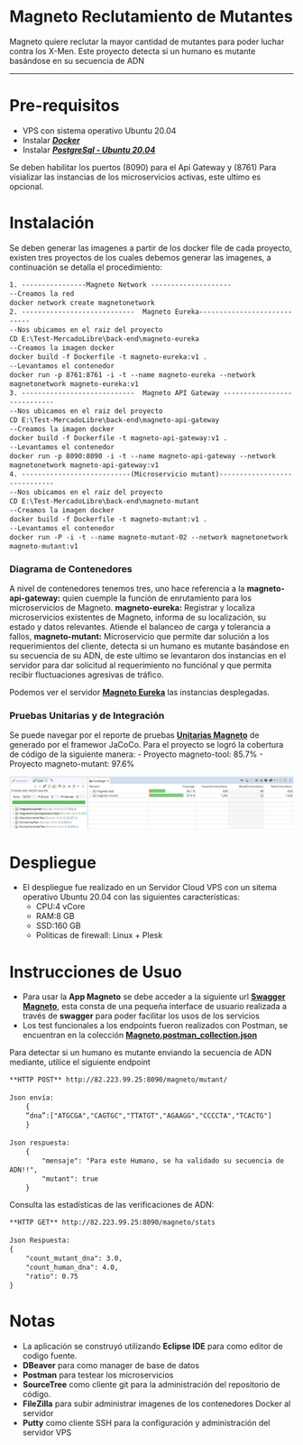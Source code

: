 # Magneto Reclutamiento de Mutantes

Magneto quiere reclutar la mayor cantidad de mutantes para poder luchar contra los X-Men. Este proyecto detecta si un
humano es mutante basándose en su secuencia de ADN
___________________________________________________________________

# Pre-requisitos

- VPS con sistema operativo Ubuntu 20.04
- Instalar **[*Docker*](https://docs.docker.com/get-docker/)**
- Instalar **[*PostgreSql - Ubuntu 20.04*](https://www.digitalocean.com/community/tutorials/how-to-install-and-use-postgresql-on-ubuntu-20-04-es)**

Se deben habilitar los puertos (8090) para el Api Gateway y (8761) Para visializar las instancias de los microservicios activas, este ultimo es opcional.

# Instalación

Se deben generar las imagenes a partir de los docker file de cada proyecto, existen tres proyectos de los cuales debemos generar las imagenes, a continuación se detalla el procedimiento:
```
1. ----------------Magneto Network --------------------
--Creamos la red
docker network create magnetonetwork
2. ----------------------------  Magneto Eureka----------------------------
--Nos ubicamos en el raiz del proyecto
CD E:\Test-MercadoLibre\back-end\magneto-eureka
--Creamos la imagen docker
docker build -f Dockerfile -t magneto-eureka:v1 .
--Levantamos el contenedor
docker run -p 8761:8761 -i -t --name magneto-eureka --network magnetonetwork magneto-eureka:v1
3. ----------------------------  Magneto API Gateway ----------------------------
--Nos ubicamos en el raiz del proyecto
CD E:\Test-MercadoLibre\back-end\magneto-api-gateway
--Creamos la imagen docker
docker build -f Dockerfile -t magneto-api-gateway:v1 .
--Levantamos el contenedor
docker run -p 8090:8090 -i -t --name magneto-api-gateway --network magnetonetwork magneto-api-gateway:v1
4. ---------------------------(Microservicio mutant)-----------------------------
--Nos ubicamos en el raiz del proyecto
CD E:\Test-MercadoLibre\back-end\magneto-mutant
--Creamos la imagen docker
docker build -f Dockerfile -t magneto-mutant:v1 .
--Levantamos el contenedor
docker run -P -i -t --name magneto-mutant-02 --network magnetonetwork magneto-mutant:v1
```

### Diagrama de Contenedores

A nivel de contenedores tenemos tres, uno hace referencia a la **magneto-api-gateway:** quien cuemple la función de enrutamiento para los microservicios de Magneto. **magneto-eureka:** Registrar y localiza microservicios existentes de Magneto, informa de su localización, su estado y datos relevantes. Atiende el balanceo de carga y tolerancia a fallos, **magneto-mutant:** Microservicio que permite dar solución a los requerimientos del cliente, detecta si un humano es mutante basándose en su secuencia de su ADN, de este ultimo se levantaron dos instancias en el servidor para dar solicitud al requerimiento no funciónal y que permita recibir fluctuaciones agresivas de tráfico.


Podemos ver el servidor  [**Magneto Eureka**](http://82.223.99.25:8761/) las instancias desplegadas.

### Pruebas Unitarias y de Integración
Se puede navegar por el reporte de pruebas [**Unitarias Magneto**](https://pinkbook.veoweb.site/) de generado por el framewor JaCoCo.
Para el proyecto se logró la  cobertura de código de la siguiente manera:
    - Proyecto magneto-tool: 85.7%
    - Proyecto magneto-mutant: 97.6%

![Pruebas Unitarias](img/code-coverage_1.JPG?raw=true)

# Despliegue

- El despliegue fue realizado en un Servidor Cloud VPS con un sitema operativo Ubuntu 20.04 con las siguientes características:
    - CPU:4 vCore
    - RAM:8 GB
    - SSD:160 GB
    - Políticas de firewall: Linux + Plesk

# Instrucciones de Usuo

- Para usar la **App Magneto** se debe acceder a la siguiente url  [**Swagger Magneto**](http://82.223.99.25:8090/magneto/swagger-ui.html#/human-controller), esta consta de una pequeña interface de usuario realizada a través de **swagger** para poder facilitar los usos de los servicios
- Los test funcionales a los endpoints fueron realizados con Postman, se encuentran en la colección [**Magneto.postman_collection.json**](doc/Magneto.postman_collection.json)

Para detectar si un humano es mutante enviando la secuencia de ADN mediante, utilice el siguiente endpoint
```
**HTTP POST** http://82.223.99.25:8090/magneto/mutant/

Json envía:
    {
    “dna”:["ATGCGA","CAGTGC","TTATGT","AGAAGG","CCCCTA","TCACTG"]
    }
    
Json respuesta:
    {
        "mensaje": "Para este Humano, se ha validado su secuencia de ADN!!",
        "mutant": true
    }
```

Consulta las estadísticas de las verificaciones de ADN:
```
**HTTP GET** http://82.223.99.25:8090/magneto/stats

Json Respuesta:
{
    "count_mutant_dna": 3.0,
    "count_human_dna": 4.0,
    "ratio": 0.75
}
```


# Notas

- La aplicación se construyó utilizando **Eclipse IDE** para como editor de codigo fuente.
- **DBeaver** para como manager de base de datos
- **Postman** para testear los microservicios
- **SourceTree** como cliente git para la administración del repositorio de código.
- **FileZilla** para subir administrar imagenes de los contenedores Docker al servidor
- **Putty** como cliente SSH para la configuración y administración del servidor VPS
